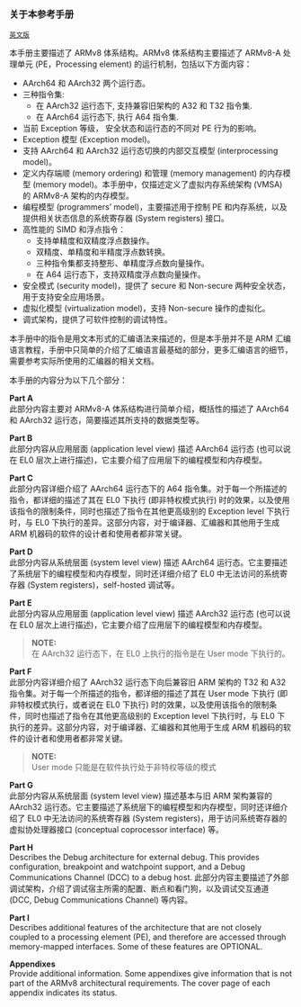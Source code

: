 ### 关于本参考手册

[`英文版`](../../en/about_this_manual.html)


本手册主要描述了 ARMv8 体系结构。ARMv8 体系结构主要描述了 ARMv8-A 处理单元 (PE，Processing element) 的运行机制，包括以下方面内容：

 * AArch64 和 AArch32 两个运行态。
 * 三种指令集:
    - 在 AArch32 运行态下, 支持兼容旧架构的 A32 和 T32 指令集.
    - 在 AArch64 运行态下, 执行 A64 指令集.
 * 当前 Exception 等级， 安全状态和运行态的不同对 PE 行为的影响。
 * Exception 模型 (Exception model)。
 * 支持 AArch64 和 AArch32 运行态切换的内部交互模型 (interprocessing model)。
 * 定义内存端顺 (memory ordering) 和管理 (memory management) 的内存模型 (memory model)。本手册中，仅描述定义了虚拟内存系统架构 (VMSA) 的 ARMv8-A 架构的内存模型。
 * 编程模型 (programmers’ model)，主要描述用于控制 PE 和内存系统，以及提供相关状态信息的系统寄存器 (System registers) 接口。
 * 高性能的 SIMD 和浮点指令：
    - 支持单精度和双精度浮点数操作。
    - 双精度、单精度和半精度浮点数转换。
    - 三种指令集都支持整形、单精度浮点数向量操作。
    - 在 A64 运行态下，支持双精度浮点数向量操作。
 * 安全模式 (security model)，提供了 secure 和 Non-secure 两种安全状态，用于支持安全应用场景。
 * 虚拟化模型 (virtualization model)，支持 Non-secure 操作的虚拟化。
 * 调式架构，提供了可软件控制的调试特性。

本手册中的指令是用文本形式的汇编语法来描述的，但是本手册并不是 ARM 汇编语言教程，手册中只简单的介绍了汇编语言最基础的部分，更多汇编语言的细节，需要参考实际所使用的汇编器的相关文档。

本手册的内容分为以下几个部分：


**Part A**  
此部分内容主要对 ARMv8-A 体系结构进行简单介绍，概括性的描述了 AArch64 和 AArch32 运行态，简要描述其所支持的数据类型等。


**Part B**  
此部分内容从应用层面 (application level view) 描述 AArch64 运行态 (也可以说在 EL0 层次上进行描述)，它主要介绍了应用层下的编程模型和内存模型。


**Part C**  
此部分内容详细介绍了 AArch64 运行态下的 A64 指令集。对于每一个所描述的指令，都详细的描述了其在 EL0 下执行 (即非特权模式执行) 时的效果，以及使用该指令的限制条件，同时也描述了指令在其他更高级别的 Exception level 下执行时，与 EL0 下执行的差异。这部分内容，对于编译器、汇编器和其他用于生成 ARM 机器码的软件的设计者和使用者都非常关键。


**Part D**  
此部分内容从系统层面 (system level view) 描述 AArch64 运行态。它主要描述了系统层下的编程模型和内存模型，同时还详细介绍了 EL0 中无法访问的系统寄存器 (System registers)，self-hosted 调试等。


**Part E**  
此部分内容从应用层面 (application level view) 描述 AArch32 运行态 (也可以说在 EL0 层次上进行描述)，它主要介绍了应用层下的编程模型和内存模型。

> **NOTE:**  
在 AArch32 运行态下，在 EL0 上执行的指令是在 User mode 下执行的。


**Part F**  
此部分内容详细介绍了 AArch32 运行态下向后兼容旧 ARM 架构的 T32 和 A32 指令集。对于每一个所描述的指令，都详细的描述了其在 User mode 下执行 (即非特权模式执行，或者说在 EL0 下执行) 时的效果，以及使用该指令的限制条件，同时也描述了指令在其他更高级别的 Exception level 下执行时，与 EL0 下执行的差异。这部分内容，对于编译器、汇编器和其他用于生成 ARM 机器码的软件的设计者和使用者都非常关键。

>**NOTE:**  
User mode 只能是在软件执行处于非特权等级的模式

**Part G**  
此部分内容从系统层面 (system level view) 描述基本与旧 ARM 架构兼容的 AArch32 运行态。它主要描述了系统层下的编程模型和内存模型，同时还详细介绍了 EL0 中无法访问的系统寄存器 (System registers)，用于访问系统寄存器的虚拟协处理器接口 (conceptual coprocessor interface) 等。

**Part H**  
Describes the Debug architecture for external debug. This provides configuration, breakpoint and watchpoint support, and a Debug Communications Channel (DCC) to a debug host.
此部分内容主要描述了外部调试架构，介绍了调试宿主所需的配置、断点和看门狗，以及调试交互通道 (DCC, Debug Communications Channel) 等内容。

**Part I**  
Describes additional features of the architecture that are not closely coupled to a processing element (PE), and therefore are accessed through memory-mapped interfaces. Some of these features are OPTIONAL.


**Appendixes**  
Provide additional information. Some appendixes give information that is not part of the ARMv8 architectural requirements. The cover page of each appendix indicates its status.


